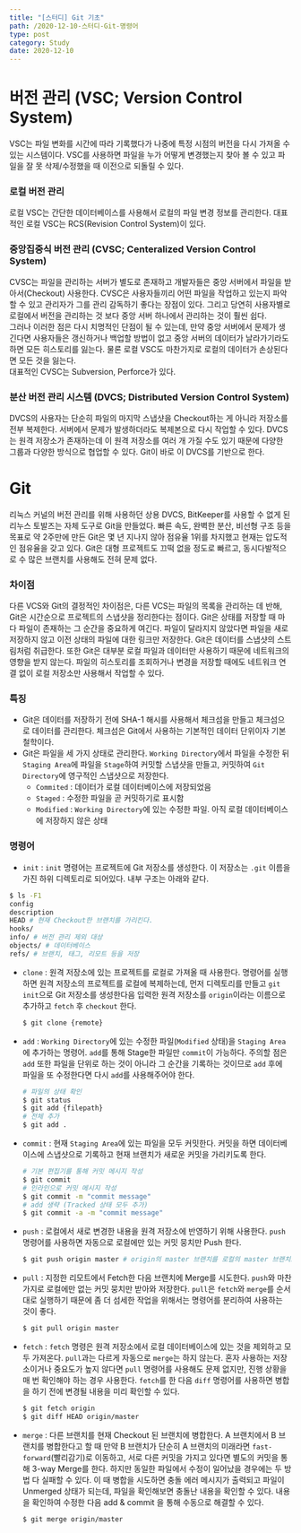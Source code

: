 ```yaml
---
title: "[스터디] Git 기초"
path: /2020-12-10-스터디-Git-명령어
type: post
category: Study
date: 2020-12-10
---
```


# 버전 관리 (VSC; Version Control System)

VSC는 파일 변화를 시간에 따라 기록했다가 나중에 특정 시점의 버전을 다시 가져올 수 있는 시스템이다. VSC를 사용하면 파일을 누가 어떻게 변경했는지 찾아 볼 수 있고 파일을 잘 못 삭제/수정했을 때 이전으로 되돌릴 수 있다.

### 로컬 버전 관리

로컬 VSC는 간단한 데이터베이스를 사용해서 로컬의 파일 변경 정보를 관리한다. 대표적인 로컬 VSC는 RCS(Revision Control System)이 있다.

### 중앙집중식 버전 관리 (CVSC; Centeralized Version Control System)

CVSC는 파일을 관리하는 서버가 별도로 존재하고 개발자들은 중앙 서버에서 파일을 받아서(Checkout) 사용한다. CVSC은 사용자들끼리 어떤 파일을 작업하고 있는지 파악할 수 있고 관리자가 그를 관리 감독하기 좋다는 장점이 있다. 그리고 당연히 사용자별로 로컬에서 버전을 관리하는 것 보다 중앙 서버 하나에서 관리하는 것이 훨씬 쉽다.  
그러나 이러한 점은 다시 치명적인 단점이 될 수 있는데, 만약 중앙 서버에서 문제가 생긴다면 사용자들은 갱신하거나 백업할 방법이 없고 중앙 서버의 데이터가 날라가기라도 하면 모든 히스토리를 잃는다. 물론 로컬 VSC도 마찬가지로 로컬의 데이터가 손상된다면 모든 것을 잃는다.  
대표적인 CVSC는 Subversion, Perforce가 있다.

### 분산 버전 관리 시스템 (DVCS; Distributed Version Control System)

DVCS의 사용자는 단순히 파일의 마지막 스냅샷을 Checkout하는 게 아니라 저장소를 전부 복제한다. 서버에서 문제가 발생하더라도 복제본으로 다시 작업할 수 있다. DVCS는 원격 저장소가 존재하는데 이 원격 저장소를 여러 개 가질 수도 있기 때문에 다양한 그룹과 다양한 방식으로 협업할 수 있다. Git이 바로 이 DVCS를 기반으로 한다.

# Git

리눅스 커널의 버전 관리를 위해 사용하던 상용 DVCS, BitKeeper를 사용할 수 없게 된 리누스 토발즈는 자체 도구로 Git을 만들었다. 빠른 속도, 완벽한 분산, 비선형 구조 등을 목표로 약 2주만에 만든 Git은 몇 년 지나지 않아 점유율 1위를 차지했고 현재는 압도적인 점유율을 갖고 있다. Git은 대형 프로젝트도 끄떡 없을 정도로 빠르고, 동시다발적으로 수 많은 브랜치를 사용해도 전혀 문제 없다.

### 차이점

다른 VCS와 Git의 결정적인 차이점은, 다른 VCS는 파일의 목록을 관리하는 데 반해, Git은 시간순으로 프로젝트의 스냅샷을 정리한다는 점이다. Git은 상태를 저장할 때 마다 파일이 존재하는 그 순간을 중요하게 여긴다. 파일이 달라지지 않았다면 파일을 새로 저장하지 않고 이전 상태의 파일에 대한 링크만 저장한다. Git은 데이터를 스냅샷의 스트림처럼 취급한다.
또한 Git은 대부분 로컬 파일과 데이터만 사용하기 때문에 네트워크의 영향을 받지 않는다. 파일의 히스토리를 조회하거나 변경을 저장할 때에도 네트워크 연결 없이 로컬 저장소만 사용해서 작업할 수 있다.

### 특징

-   Git은 데이터를 저장하기 전에 SHA-1 해시를 사용해서 체크섬을 만들고 체크섬으로 데이터를 관리한다. 체크섬은 Git에서 사용하는 기본적인 데이터 단위이자 기본 철학이다.
-   Git은 파일을 세 가지 상태로 관리한다. `Working Directory`에서 파일을 수정한 뒤 `Staging Area`에 파일을 `Stage`하여 커밋할 스냅샷을 만들고, 커밋하여 `Git Directory`에 영구적인 스냅샷으로 저장한다.
    -   `Commited` : 데이터가 로컬 데이터베이스에 저장되었음
    -   `Staged` : 수정한 파일을 곧 커밋하기로 표시함
    -   `Modified` : `Working Directory`에 있는 수정한 파일. 아직 로컬 데이터베이스에 저장하지 않은 상태

### 명령어

-   `init` : `init` 명령어는 프로젝트에 Git 저장소를 생성한다. 이 저장소는 `.git` 이름을 가진 하위 디렉토리로 되어있다. 내부 구조는 아래와 같다.
```bash
$ ls -F1
config
description
HEAD # 현재 Checkout한 브랜치를 가리킨다.
hooks/
info/ # 버전 관리 제외 대상
objects/ # 데이터베이스
refs/ # 브랜치, 태그, 리모트 등을 저장
```
-   `clone` : 원격 저장소에 있는 프로젝트를 로컬로 가져올 때 사용한다. 명령어를 실행하면 원격 저장소의 프로젝트를 로컬에 복제하는데, 먼저 디렉토리를 만들고 `git init`으로 Git 저장소를 생성한다음 입력한 원격 저장소를 `origin`이라는 이름으로 추가하고 `fetch` 후 `checkout` 한다.
    ```bash
    $ git clone {remote}
    ```
-   `add` : `Working Directory`에 있는 수정한 파일(`Modified` 상태)을 `Staging Area`에 추가하는 명령어. `add`를 통해 Stage한 파일만 `commit`이 가능하다. 주의할 점은 `add` 또한 파일을 단위로 하는 것이 아니라 그 순간을 기록하는 것이므로 `add` 후에 파일을 또 수정한다면 다시 `add`를 사용해주어야 한다. 
    ```bash
    # 파일의 상태 확인
    $ git status
    $ git add {filepath}
    # 전체 추가
    $ git add .
    ```
-   `commit` : 현재 `Staging Area`에 있는 파일을 모두 커밋한다. 커밋을 하면 데이터베이스에 스냅샷으로 기록하고 현재 브랜치가 새로운 커밋을 가리키도록 한다.
    ```bash
    # 기본 편집기를 통해 커밋 메시지 작성
    $ git commit
    # 인라인으로 커밋 메시지 작성
    $ git commit -m "commit message"
    # add 생략 (Tracked 상태 모두 추가)
    $ git commit -a -m "commit message"
    ```
-   `push` : 로컬에서 새로 변경한 내용을 원격 저장소에 반영하기 위해 사용한다. `push` 명령어를 사용하면 자동으로 로컬에만 있는 커밋 뭉치만 Push 한다.
    ```bash
    $ git push origin master # origin의 master 브랜치를 로컬의 master 브랜치로 업데이트
    ```
-   `pull` : 지정한 리모트에서 Fetch한 다음 브랜치에 Merge를 시도한다. `push`와 마찬가지로 로컬에만 없는 커밋 뭉치만 받아와 저장한다. `pull`은 `fetch`와 `merge`를 순서대로 실행하기 때문에 좀 더 섬세한 작업을 위해서는 명령어를 분리하여 사용하는 것이 좋다.
    ```bash
    $ git pull origin master
    ```

-   `fetch` : `fetch` 명령은 원격 저장소에서 로컬 데이터베이스에 있는 것을 제외하고 모두 가져온다. `pull`과는 다르게 자동으로 `merge`는 하지 않는다. 혼자 사용하는 저장소이거나 중요도가 높지 않다면 `pull`  명령어를 사용해도 문제 없지만, 진행 상황을 매 번 확인해야 하는 경우 사용한다. `fetch`를 한 다음 `diff` 명령어를 사용하면 병합을 하기 전에 변경될 내용을 미리 확인할 수 있다.
    ```bash
    $ git fetch origin
    $ git diff HEAD origin/master
    ```
    
-   `merge` : 다른 브랜치를 현재 Checkout 된 브랜치에 병합한다. A 브랜치에서 B 브랜치를 병합한다고 할 때 만약 B 브랜치가 단순히 A 브랜치의 미래라면 `fast-forward`(빨리감기)로 이동하고, 서로 다른 커밋을 가지고 있다면 별도의 커밋을 통해 3-way Merge를 한다. 하지만 동일한 파일에서 수정이 일어났을 경우에는 두 방법 다 실패할 수 있다. 이 때 병합을 시도하면 충돌 에러 메시지가 출력되고 파일이 Unmerged 상태가 되는데, 파일을 확인해보면 충돌난 내용을 확인할 수 있다. 내용을 확인하여 수정한 다음 add & commit 을 통해 수동으로 해결할 수 있다.
    ```bash
    $ git merge origin/master
    ```